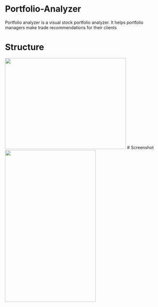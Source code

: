 # Portfolio-Analyzer
Portfolio analyzer is a visual stock portfolio analyzer. It helps portfolio managers make trade recommendations for their clients
# Structure
<!-- ![structure](https://user-images.githubusercontent.com/76871563/219571725-cb7692d9-3ce5-49b5-a848-4ff06a5b85f0.png) -->
<img src = "https://user-images.githubusercontent.com/76871563/219571725-cb7692d9-3ce5-49b5-a848-4ff06a5b85f0.png" width = "400" height = "300">
# Screenshot
<!-- ![frontend](https://user-images.githubusercontent.com/76871563/219571901-fd64ee9e-12db-44ee-84fa-7ecb84277c4f.png) -->
<img src = "https://user-images.githubusercontent.com/76871563/219571901-fd64ee9e-12db-44ee-84fa-7ecb84277c4f.png" width = "300" height = "500">
